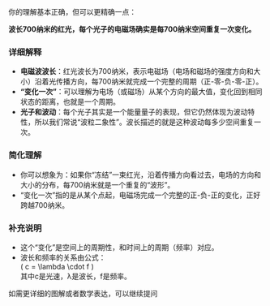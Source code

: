 你的理解基本正确，但可以更精确一点：

**波长700纳米的红光，每个光子的电磁场确实是每700纳米空间重复一次变化。**

### 详细解释

- **电磁波波长**：红光波长为700纳米，表示电磁场（电场和磁场的强度方向和大小）沿着光传播方向，每700纳米就完成一个完整的周期（正-零-负-零-正）。
- **“变化一次”**：可以理解为电场（或磁场）从某个方向的最大值，变化回到相同状态的距离，也就是一个周期。
- **光子和波动**：每个光子其实是一个能量量子的表现，但它仍然体现为波动特性，所以我们常说“波粒二象性”。波长描述的就是这种波动每多少空间重复一次。

### 简化理解
- 你可以想象为：如果你“冻结”一束红光，沿着传播方向看过去，电场的方向和大小的分布，每700纳米就是一个重复的“波形”。
- “变化一次”指的是从某个点起，电磁场完成一个完整的正-负-正的变化，正好跨越700纳米。

### 补充说明
- 这个“变化”是空间上的周期性，和时间上的周期（频率）对应。
- 波长和频率的关系由公式：  
  \( c = \lambda \cdot f \)  
  其中c是光速，λ是波长，f是频率。

如需更详细的图解或者数学表达，可以继续提问